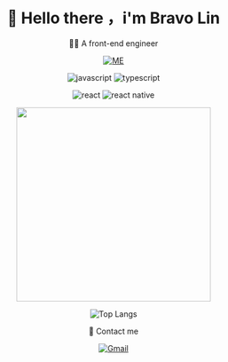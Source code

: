 <div align='center'>

<h1>
  <b>
 👋 Hello there ，i'm Bravo Lin
  </b>
</h1>

  👨‍💻 A front-end engineer
<br/>

<a href="https://www.bravolin.me">

![ME](https://img.shields.io/badge/website-000000?style=for-the-badge&logo=About.ME&logoColor=white)

</a>

<div align="center">

  ![javascript](https://img.shields.io/badge/javascript-F7DF1E?logo=javascript&logoColor=222222&style=for-the-badge)
  ![typescript](https://img.shields.io/badge/typescript-007ACC?logo=typescript&logoColor=ffffff&style=for-the-badge)
  
  ![react](https://img.shields.io/badge/React-20232A?style=for-the-badge&logo=react&logoColor=61DAFB)
  ![react native](https://img.shields.io/badge/React_Native-20232A?style=for-the-badge&logo=react&logoColor=61DAFB)

</div>

  <a href="#"><img src="https://github-readme-stats.vercel.app/api?username=Bravo-Lin&show_icons=true&count_private=true&theme=dark" width="350"></a>

  ![Top Langs](https://github-readme-stats.vercel.app/api/top-langs/?username=Bravo-Lin)


  📧 Contact me

<a href="mailto:bravolin9527@gmail.com.com">![Gmail](https://img.shields.io/badge/Gmail-bravolin9527@gmail.com-666666?style=for-the-badge&logo=gmail&logoColor=ffffff&labelColor=D14836)
</a>

</div>
